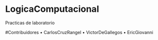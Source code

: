 # LogicaComputacional
Practicas de laboratorio

#Contribuidores
• CarlosCruzRangel
• VictorDeGallegos
• EricGiovanni
